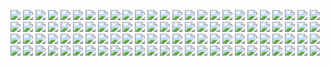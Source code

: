 ![](https://moyi-image.oss-cn-guangzhou.aliyuncs.com/img01/202407050250552.jpg)
![](https://moyi-image.oss-cn-guangzhou.aliyuncs.com/img01/202407050250551.jpg)
![](https://moyi-image.oss-cn-guangzhou.aliyuncs.com/img01/202407050250550.jpg)
![](https://moyi-image.oss-cn-guangzhou.aliyuncs.com/img01/202407050250549.jpg)
![](https://moyi-image.oss-cn-guangzhou.aliyuncs.com/img01/202407050250548.jpg)
![](https://moyi-image.oss-cn-guangzhou.aliyuncs.com/img01/202407050250547.jpg)
![](https://moyi-image.oss-cn-guangzhou.aliyuncs.com/img01/202407050250546.jpg)
![](https://moyi-image.oss-cn-guangzhou.aliyuncs.com/img01/202407050250545.jpg)
![](https://moyi-image.oss-cn-guangzhou.aliyuncs.com/img01/202407050250544.jpg)
![](https://moyi-image.oss-cn-guangzhou.aliyuncs.com/img01/202407050250543.jpg)
![](https://moyi-image.oss-cn-guangzhou.aliyuncs.com/img01/202407050250542.jpg)
![](https://moyi-image.oss-cn-guangzhou.aliyuncs.com/img01/202407050250541.jpg)
![](https://moyi-image.oss-cn-guangzhou.aliyuncs.com/img01/202407050250540.jpg)
![](https://moyi-image.oss-cn-guangzhou.aliyuncs.com/img01/202407050250539.jpg)
![](https://moyi-image.oss-cn-guangzhou.aliyuncs.com/img01/202407050250538.jpg)
![](https://moyi-image.oss-cn-guangzhou.aliyuncs.com/img01/202407050250537.jpg)
![](https://moyi-image.oss-cn-guangzhou.aliyuncs.com/img01/202407050250536.jpg)
![](https://moyi-image.oss-cn-guangzhou.aliyuncs.com/img01/202407050250535.jpg)
![](https://moyi-image.oss-cn-guangzhou.aliyuncs.com/img01/202407050250534.jpg)
![](https://moyi-image.oss-cn-guangzhou.aliyuncs.com/img01/202407050250533.jpg)
![](https://moyi-image.oss-cn-guangzhou.aliyuncs.com/img01/202407050250532.jpg)
![](https://moyi-image.oss-cn-guangzhou.aliyuncs.com/img01/202407050250531.jpg)
![](https://moyi-image.oss-cn-guangzhou.aliyuncs.com/img01/202407050250530.jpg)
![](https://moyi-image.oss-cn-guangzhou.aliyuncs.com/img01/202407050250529.jpg)
![](https://moyi-image.oss-cn-guangzhou.aliyuncs.com/img01/202407050250528.jpg)
![](https://moyi-image.oss-cn-guangzhou.aliyuncs.com/img01/202407050250527.jpg)
![](https://moyi-image.oss-cn-guangzhou.aliyuncs.com/img01/202407050250526.jpg)
![](https://moyi-image.oss-cn-guangzhou.aliyuncs.com/img01/202407050250525.jpg)
![](https://moyi-image.oss-cn-guangzhou.aliyuncs.com/img01/202407050250524.jpg)
![](https://moyi-image.oss-cn-guangzhou.aliyuncs.com/img01/202407050250523.jpg)
![](https://moyi-image.oss-cn-guangzhou.aliyuncs.com/img01/202407050250522.jpg)
![](https://moyi-image.oss-cn-guangzhou.aliyuncs.com/img01/202407050250521.jpg)
![](https://moyi-image.oss-cn-guangzhou.aliyuncs.com/img01/202407050250520.jpg)
![](https://moyi-image.oss-cn-guangzhou.aliyuncs.com/img01/202407050250519.jpg)
![](https://moyi-image.oss-cn-guangzhou.aliyuncs.com/img01/202407050250518.jpg)
![](https://moyi-image.oss-cn-guangzhou.aliyuncs.com/img01/202407050250517.jpg)
![](https://moyi-image.oss-cn-guangzhou.aliyuncs.com/img01/202407050250516.jpg)
![](https://moyi-image.oss-cn-guangzhou.aliyuncs.com/img01/202407050250515.jpg)
![](https://moyi-image.oss-cn-guangzhou.aliyuncs.com/img01/202407050250514.jpg)
![](https://moyi-image.oss-cn-guangzhou.aliyuncs.com/img01/202407050250513.jpg)
![](https://moyi-image.oss-cn-guangzhou.aliyuncs.com/img01/202407050250512.jpg)
![](https://moyi-image.oss-cn-guangzhou.aliyuncs.com/img01/202407050250511.jpg)
![](https://moyi-image.oss-cn-guangzhou.aliyuncs.com/img01/202407050250510.jpg)
![](https://moyi-image.oss-cn-guangzhou.aliyuncs.com/img01/202407050250509.jpg)
![](https://moyi-image.oss-cn-guangzhou.aliyuncs.com/img01/202407050250508.jpg)
![](https://moyi-image.oss-cn-guangzhou.aliyuncs.com/img01/202407050250507.jpg)
![](https://moyi-image.oss-cn-guangzhou.aliyuncs.com/img01/202407050250506.jpg)
![](https://moyi-image.oss-cn-guangzhou.aliyuncs.com/img01/202407050250505.jpg)
![](https://moyi-image.oss-cn-guangzhou.aliyuncs.com/img01/202407050250504.jpg)
![](https://moyi-image.oss-cn-guangzhou.aliyuncs.com/img01/202407050250503.jpg)
![](https://moyi-image.oss-cn-guangzhou.aliyuncs.com/img01/202407050250502.jpg)
![](https://moyi-image.oss-cn-guangzhou.aliyuncs.com/img01/202407050250501.jpg)
![](https://moyi-image.oss-cn-guangzhou.aliyuncs.com/img01/202407050250500.jpg)
![](https://moyi-image.oss-cn-guangzhou.aliyuncs.com/img01/202407050250499.jpg)
![](https://moyi-image.oss-cn-guangzhou.aliyuncs.com/img01/202407050250498.jpg)
![](https://moyi-image.oss-cn-guangzhou.aliyuncs.com/img01/202407050250497.jpg)
![](https://moyi-image.oss-cn-guangzhou.aliyuncs.com/img01/202407050250496.jpg)
![](https://moyi-image.oss-cn-guangzhou.aliyuncs.com/img01/202407050250495.jpg)
![](https://moyi-image.oss-cn-guangzhou.aliyuncs.com/img01/202407050250494.jpg)
![](https://moyi-image.oss-cn-guangzhou.aliyuncs.com/img01/202407050250493.jpg)
![](https://moyi-image.oss-cn-guangzhou.aliyuncs.com/img01/202407050250492.jpg)
![](https://moyi-image.oss-cn-guangzhou.aliyuncs.com/img01/202407050250491.jpg)
![](https://moyi-image.oss-cn-guangzhou.aliyuncs.com/img01/202407050250490.jpg)
![](https://moyi-image.oss-cn-guangzhou.aliyuncs.com/img01/202407050250489.jpg)
![](https://moyi-image.oss-cn-guangzhou.aliyuncs.com/img01/202407050250488.jpg)
![](https://moyi-image.oss-cn-guangzhou.aliyuncs.com/img01/202407050250487.jpg)
![](https://moyi-image.oss-cn-guangzhou.aliyuncs.com/img01/202407050250486.jpg)
![](https://moyi-image.oss-cn-guangzhou.aliyuncs.com/img01/202407050250485.jpg)
![](https://moyi-image.oss-cn-guangzhou.aliyuncs.com/img01/202407050250484.jpg)
![](https://moyi-image.oss-cn-guangzhou.aliyuncs.com/img01/202407050250483.jpg)
![](https://moyi-image.oss-cn-guangzhou.aliyuncs.com/img01/202407050250482.jpg)
![](https://moyi-image.oss-cn-guangzhou.aliyuncs.com/img01/202407050250481.jpg)
![](https://moyi-image.oss-cn-guangzhou.aliyuncs.com/img01/202407050250480.jpg)
![](https://moyi-image.oss-cn-guangzhou.aliyuncs.com/img01/202407050250479.jpg)
![](https://moyi-image.oss-cn-guangzhou.aliyuncs.com/img01/202407050250478.jpg)
![](https://moyi-image.oss-cn-guangzhou.aliyuncs.com/img01/202407050250477.jpg)
![](https://moyi-image.oss-cn-guangzhou.aliyuncs.com/img01/202407050250476.jpg)
![](https://moyi-image.oss-cn-guangzhou.aliyuncs.com/img01/202407050250475.jpg)
![](https://moyi-image.oss-cn-guangzhou.aliyuncs.com/img01/202407050250474.jpg)
![](https://moyi-image.oss-cn-guangzhou.aliyuncs.com/img01/202407050250473.jpg)
![](https://moyi-image.oss-cn-guangzhou.aliyuncs.com/img01/202407050250472.jpg)
![](https://moyi-image.oss-cn-guangzhou.aliyuncs.com/img01/202407050250471.jpg)
![](https://moyi-image.oss-cn-guangzhou.aliyuncs.com/img01/202407050250470.jpg)
![](https://moyi-image.oss-cn-guangzhou.aliyuncs.com/img01/202407050250469.jpg)
![](https://moyi-image.oss-cn-guangzhou.aliyuncs.com/img01/202407050250468.jpg)
![](https://moyi-image.oss-cn-guangzhou.aliyuncs.com/img01/202407050250467.jpg)
![](https://moyi-image.oss-cn-guangzhou.aliyuncs.com/img01/202407050250466.jpg)
![](https://moyi-image.oss-cn-guangzhou.aliyuncs.com/img01/202407050250465.jpg)
![](https://moyi-image.oss-cn-guangzhou.aliyuncs.com/img01/202407050250464.jpg)
![](https://moyi-image.oss-cn-guangzhou.aliyuncs.com/img01/202407050250463.jpg)
![](https://moyi-image.oss-cn-guangzhou.aliyuncs.com/img01/202407050250462.jpg)
![](https://moyi-image.oss-cn-guangzhou.aliyuncs.com/img01/202407050250461.jpg)
![](https://moyi-image.oss-cn-guangzhou.aliyuncs.com/img01/202407050250460.jpg)
![](https://moyi-image.oss-cn-guangzhou.aliyuncs.com/img01/202407050250459.jpg)
![](https://moyi-image.oss-cn-guangzhou.aliyuncs.com/img01/202407050250458.jpg)
![](https://moyi-image.oss-cn-guangzhou.aliyuncs.com/img01/202407050250456.jpg)
![](https://moyi-image.oss-cn-guangzhou.aliyuncs.com/img01/202407050250455.jpg)
![](https://moyi-image.oss-cn-guangzhou.aliyuncs.com/img01/202407050250454.jpg)
![](https://moyi-image.oss-cn-guangzhou.aliyuncs.com/img01/202407050250453.jpg)
![](https://moyi-image.oss-cn-guangzhou.aliyuncs.com/img01/202407050250452.jpg)